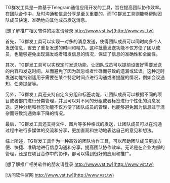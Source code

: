 TG群发工具是一款基于Telegram通信应用开发的工具，旨在提高团队协作效率。在团队合作中，及时沟通和信息分享是至关重要的，而TG群发工具则能够帮助团队成员快速、准确地向其他成员发送消息。

[想了解推广相关软件的朋友请登录 http://www.vst.tw](http://www.vst.tw)

首先，TG群发工具可以实现一对多的消息发送，使得团队成员可以同时向多个人发送信息，省去了重复发送的时间和精力。这种批量发送功能不仅方便了团队成员，也能够避免出现漏发或者错发信息的情况，保证了信息的准确性和全面性。

其次，TG群发工具可以实现定时发送功能，让团队成员可以提前设置好需要发送的内容和发送时间，从而避免了因为疏忽或者忙碌而导致的遗漏或延误。这种定时发送功能特别适用于需要在某个特定时间点进行沟通或者提醒的情况，例如会议通知、任务提醒等。

另外，TG群发工具还支持自定义分组和标签功能，让团队成员可以根据不同的项目或者部门进行分类管理，并且可以对不同的分组或者标签进行个性化的消息发送。这种分组和标签功能不仅方便了团队成员的管理，也能够避免因为信息过于混杂而导致沟通效率下降的情况。

最后，TG群发工具还支持文件、图片等多种格式的发送，让团队成员可以在沟通过程中进行多媒体的交流和分享，更加直观和生动地表达自己的意见和想法。

综上所述，TG群发工具作为一种高效的团队协作工具，可以帮助团队成员更加方便、快捷、准确地进行信息沟通和分享，提高团队协作效率。无论是在企业内部的管理，还是在项目合作中的协作，都可以得到很好的应用和推广。

[想了解推广相关软件的朋友请登录 http://www.vst.tw](http://www.vst.tw)


[访问软件官网 http://www.vst.tw](http://www.vst.tw)
